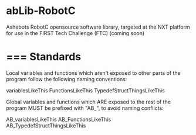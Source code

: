 abLib-RobotC
============

Ashebots RobotC opensource software library, targeted at the NXT platform for use in the FIRST Tech Challenge (FTC)
(coming soon)

===
Standards
===

Local variables and functions which aren't exposed to other parts of the program follow the following naming conventions:

variablesLikeThis
FunctionsLikeThis
TypedefStructThingsLikeThis


Global variables and functions which ARE exposed to the rest of the program MUST be prefixed with "AB_", to avoid naming conflicts:

AB_variablesLikeThis
AB_FunctionsLikeThis
AB_TypedefStructThingsLikeThis

